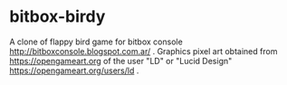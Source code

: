 # bitbox-birdy
A clone of flappy bird game for bitbox console http://bitboxconsole.blogspot.com.ar/ .
Graphics pixel art obtained from https://opengameart.org of the user "LD" or "Lucid Design" https://opengameart.org/users/ld .

